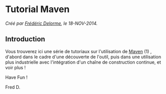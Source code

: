 # Tutorial Maven

_Créé par [Frédéric Delorme](mailto:frederic.delorme@gmail.com), le 18-NOV-2014._


## Introduction

Vous trouverez ici une série de tutoriaux sur l'utilisation de [Maven](http://maven.apache.org) (1) , d'abord dans le cadre d'une découverte de l'outil, puis dans une utilisation plus industrielle avec l'intégration d'un chaîne de construction continue, et voir plus !

Have Fun !

Fred D.
